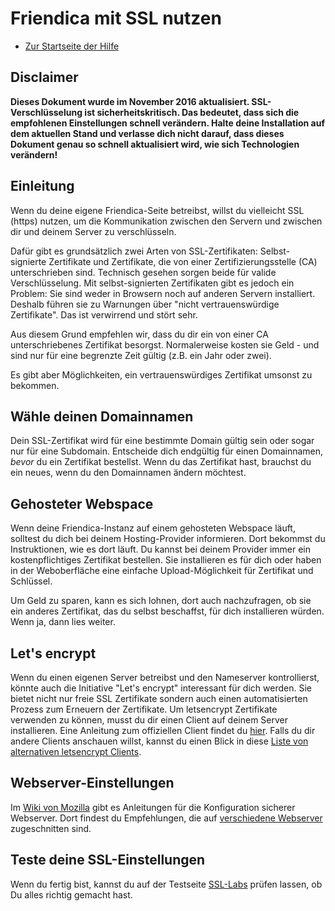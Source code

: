 Friendica mit SSL nutzen
=====================================

* [Zur Startseite der Hilfe](help)

Disclaimer
---
**Dieses Dokument wurde im November 2016 aktualisiert.
SSL-Verschlüsselung ist sicherheitskritisch.
Das bedeutet, dass sich die empfohlenen Einstellungen schnell verändern.
Halte deine Installation auf dem aktuellen Stand und verlasse dich nicht darauf, dass dieses Dokument genau so schnell aktualisiert wird, wie sich Technologien verändern!**

Einleitung
---

Wenn du deine eigene Friendica-Seite betreibst, willst du vielleicht SSL (https) nutzen, um die Kommunikation zwischen den Servern und zwischen dir und deinem Server zu verschlüsseln.

Dafür gibt es grundsätzlich zwei Arten von SSL-Zertifikaten: Selbst-signierte Zertifikate und Zertifikate, die von einer Zertifizierungsstelle (CA) unterschrieben sind.
Technisch gesehen sorgen beide für valide Verschlüsselung.
Mit selbst-signierten Zertifikaten gibt es jedoch ein Problem:
Sie sind weder in Browsern noch auf anderen Servern installiert.
Deshalb führen sie zu Warnungen über "nicht vertrauenswürdige Zertifikate".
Das ist verwirrend und stört sehr.

Aus diesem Grund empfehlen wir, dass du dir ein von einer CA unterschriebenes Zertifikat besorgst.
Normalerweise kosten sie Geld - und sind nur für eine begrenzte Zeit gültig (z.B. ein Jahr oder zwei).

Es gibt aber Möglichkeiten, ein vertrauenswürdiges Zertifikat umsonst zu bekommen.

Wähle deinen Domainnamen
---

Dein SSL-Zertifikat wird für eine bestimmte Domain gültig sein oder sogar nur für eine Subdomain.
Entscheide dich endgültig für einen Domainnamen, *bevor* du ein Zertifikat bestellst.
Wenn du das Zertifikat hast, brauchst du ein neues, wenn du den Domainnamen ändern möchtest.

Gehosteter Webspace
---

Wenn deine Friendica-Instanz auf einem gehosteten Webspace läuft, solltest du dich bei deinem Hosting-Provider informieren.
Dort bekommst du Instruktionen, wie es dort läuft.
Du kannst bei deinem Provider immer ein kostenpflichtiges Zertifikat bestellen.
Sie installieren es für dich oder haben in der Weboberfläche eine einfache Upload-Möglichkeit für Zertifikat und Schlüssel.

Um Geld zu sparen, kann es sich lohnen, dort auch nachzufragen, ob sie ein anderes Zertifikat, das du selbst beschaffst, für dich installieren würden.
Wenn ja, dann lies weiter.


Let's encrypt
---

Wenn du einen eigenen Server betreibst und den Nameserver kontrollierst, könnte auch die Initiative "Let's encrypt" interessant für dich werden.
Sie bietet nicht nur freie SSL Zertifikate sondern auch einen automatisierten Prozess zum Erneuern der Zertifikate.
Um letsencrypt Zertifikate verwenden zu können, musst du dir einen Client auf deinem Server installieren.
Eine Anleitung zum offiziellen Client findet du [hier](https://certbot.eff.org/).
Falls du dir andere Clients anschauen willst, kannst du einen Blick in diese [Liste von alternativen letsencrypt Clients](https://letsencrypt.org/docs/client-options/).

Webserver-Einstellungen
---

Im [Wiki von Mozilla](https://wiki.mozilla.org/Security/Server_Side_TLS) gibt es Anleitungen für die Konfiguration sicherer Webserver.
Dort findest du Empfehlungen, die auf [verschiedene Webserver](https://wiki.mozilla.org/Security/Server_Side_TLS#Recommended_Server_Configurations) zugeschnitten sind.

Teste deine SSL-Einstellungen
---

Wenn du fertig bist, kannst du auf der Testseite [SSL-Labs](https://www.ssllabs.com/ssltest/) prüfen lassen, ob Du alles richtig gemacht hast.



















